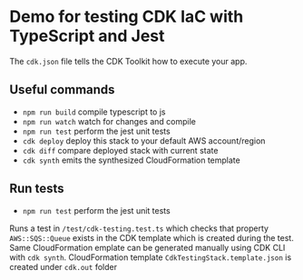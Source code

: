 # Demo for testing CDK IaC with TypeScript and Jest

The `cdk.json` file tells the CDK Toolkit how to execute your app.

## Useful commands

* `npm run build`   compile typescript to js
* `npm run watch`   watch for changes and compile
* `npm run test`    perform the jest unit tests
* `cdk deploy`      deploy this stack to your default AWS account/region
* `cdk diff`        compare deployed stack with current state
* `cdk synth`       emits the synthesized CloudFormation template

## Run tests

* `npm run test`    perform the jest unit tests

Runs a test in `/test/cdk-testing.test.ts` which checks that property `AWS::SQS::Queue` exists in the CDK template which is created during the test. Same CloudFormation emplate can be generated manually using CDK CLI with `cdk synth`. CloudFormation template `CdkTestingStack.template.json` is created under `cdk.out` folder